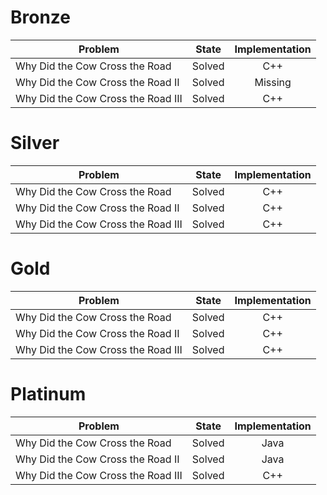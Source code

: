 # Bronze
| Problem        | State           | Implementation  |
| ------------- |:---------------:| :--------------:|
| Why Did the Cow Cross the Road | Solved          | C++            |
| Why Did the Cow Cross the Road II | Solved          | Missing            |
| Why Did the Cow Cross the Road III | Solved          | C++            |
# Silver
| Problem        | State           | Implementation  |
| ------------- |:---------------:| :--------------:|
| Why Did the Cow Cross the Road | Solved          | C++            |
| Why Did the Cow Cross the Road II | Solved          | C++            |
| Why Did the Cow Cross the Road III | Solved          | C++            |
# Gold
| Problem        | State           | Implementation  |
| ------------- |:---------------:| :--------------:|
| Why Did the Cow Cross the Road | Solved          | C++            |
| Why Did the Cow Cross the Road II | Solved          | C++            |
| Why Did the Cow Cross the Road III | Solved          | C++            |
# Platinum
| Problem        | State           | Implementation  |
| ------------- |:---------------:| :--------------:|
| Why Did the Cow Cross the Road | Solved          | Java            |
| Why Did the Cow Cross the Road II | Solved          | Java            |
| Why Did the Cow Cross the Road III | Solved          | C++            |
